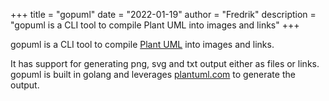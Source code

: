 +++
title = "gopuml"
date = "2022-01-19"
author = "Fredrik"
description = "gopuml is a CLI tool to compile Plant UML into images and links"
+++

gopuml is a CLI tool to compile [Plant UML](https://plantuml.com/) into images and links.

It has support for generating png, svg and txt output either as files or links. gopuml is built in golang and leverages [plantuml.com](https://www.plantuml.com/) to generate the output.
